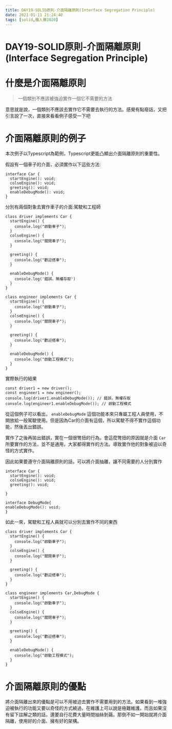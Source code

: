 ```yaml
---
title: DAY19-SOLID原則-介面隔離原則(Interface Segregation Principle)
date: 2021-01-11 21:24:40
tags: [solid,鐵人賽2020]
---
```

# DAY19-SOLID原則-介面隔離原則(Interface Segregation Principle)

# 什麼是介面隔離原則

> 一個類別不應該被強迫實作一個它不需要的方法

意思就是說，一個類別不應該去實作它不需要去執行的方法。感覺有點廢話，又把引言說了一次，直接來看看例子感受一下吧

# 介面隔離原則的例子

本次例子以Typescript為範例，Typescript更能凸顯出介面隔離原則的重要性。

假設有一個車子的介面，必須實作以下這些方法:

```tsx
interface Car {
  startEngine(): void;
  colseEngine(): void;
  greeting(): void;
  enableDebugMode(): void;
}
```

分別有兩個對象去實作車子的介面:駕駛和工程師

```tsx
class driver implements Car {
  startEngine() {
    console.log("啟動車子");
  }
  colseEngine() {
    console.log("關閉車子");
  }

  greeting() {
    console.log("歡迎搭車");
  }

  enableDebugMode() {
    console.log('錯誤，無權存取')
  }
}

class engineer implements Car {
  startEngine() {
    console.log("啟動車子");
  }
  colseEngine() {
    console.log("關閉車子");
  }

  greeting() {
    console.log("歡迎搭車");
  }

  enableDebugMode() {
    console.log("啟動工程模式");
  }
}
```

實際執行的結果

```tsx
const driver1 = new driver();
const engineer1 = new engineer();
console.log(driver1.enableDebugMode()); // 錯誤，無權存取 
console.log(engineer1.enableDebugMode()); // 啟動工程模式
```

從這個例子可以看出， `enableDebugMode` 這個功能本來只專屬工程人員使用，不開放給一般駕駛使用。但是因為Car的介面有這個，所以駕駛不得不實作這個功能，然後丟出錯誤。

實作了之後再拋出錯誤，實在一個很彆扭的行為。會這麼彆扭的原因就是介面 `Car` 所要實作的方法，並不是通用，大家都得實作的方法。導致實作他的對象被迫以奇怪的方式實作。

因此如果要遵守介面隔離原則的話，可以將介面抽離，讓不同需要的人分別實作

```tsx
interface Car {
  startEngine(): void;
  colseEngine(): void;
  greeting(): void;
  
}

interface DebugMode{
enableDebugMode(): void;
}
```

如此一來，駕駛和工程人員就可以分別去實作不同的東西

```tsx
class driver implements Car {
  startEngine() {
    console.log("啟動車子");
  }
  colseEngine() {
    console.log("關閉車子");
  }

  greeting() {
    console.log("歡迎搭車");
  }
}

class engineer implements Car,DebugMode {
  startEngine() {
    console.log("啟動車子");
  }
  colseEngine() {
    console.log("關閉車子");
  }

  greeting() {
    console.log("歡迎搭車");
  }

  enableDebugMode() {
    console.log("啟動工程模式");
  }
}
```

# 介面隔離原則的優點

將介面隔離出來的優點是可以不用被迫去實作不需要用到的方法。如果看到一堆強迫被執行的功能又要以奇怪的方式繞過，在維護上可以說是極難維護。而且如果沒有留下註解之類的話，還要自行花費大量時間抽絲剝繭。那倒不如一開始就將介面隔離，使用好的介面、擁有好的架構。